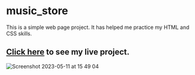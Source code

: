 # music_store
This is a simple web page project. It has helped me practice my HTML and CSS skills.

##  [Click here](https://stevenlikestocode.github.io/music_store/) to see my live project.

![Screenshot 2023-05-11 at 15 49 04](https://github.com/StevenLikesToCode/music_store/assets/97487863/ce3c7538-fd1f-4a39-b8fd-7694adc6a8db)

